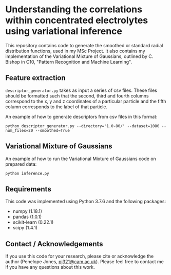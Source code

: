 # Understanding the correlations within concentrated electrolytes using variational inference

This repository contains code to generate the smoothed or standard radial distribution functions, 
used in my MSc Project. 
It also contains my implementation of the Variational Mixture of Gaussians, outlined by C. Bishop in C10,
"Pattern Recognition and Machine Learning". 

## Feature extraction
```descriptor_generator.py``` takes as input a series of csv files. These files should be formatted such 
that the second, third and fourth columns correspond to the x, y and z coordinates of a 
particular particle and the fifth column corresponds to the label of that particle. 

An example of how to generate descriptors from csv files in this format:
```buildoutcfg
python descriptor_generator.py --directory='1.0-80/' --dataset=1080 --num_files=20 --smoothed=True
```

## Variational Mixture of Gaussians
An example of how to run the Variational Mixture of Gaussians code on prepared data:
```buildoutcfg
python inference.py 
```

## Requirements
This code was implemented using Python 3.7.6 and the following packages:
- numpy (1.18.1)
- pandas (1.0.1)
- scikit-learn (0.22.1)
- scipy (1.4.1)

## Contact / Acknowledgements

If you use this code for your research, please cite or acknowledge the author (Penelope Jones, pj321@cam.ac.uk). 
Please feel free to contact me if you have any questions about this work.